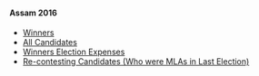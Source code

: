 #### Assam 2016
  * [Winners](https://www.myneta.info/assam2016/index.php?action=show_winners&sort=default)
  * [All Candidates](https://www.myneta.info/assam2016/)
  * [Winners Election Expenses](https://www.myneta.info/assam2016/index.php?action=showWinnersExpense&sortExp=default)
  * [ Re-contesting Candidates (Who were MLAs in Last Election)](https://www.myneta.info/assam2016/index.php?action=recontestAssetsComparison)